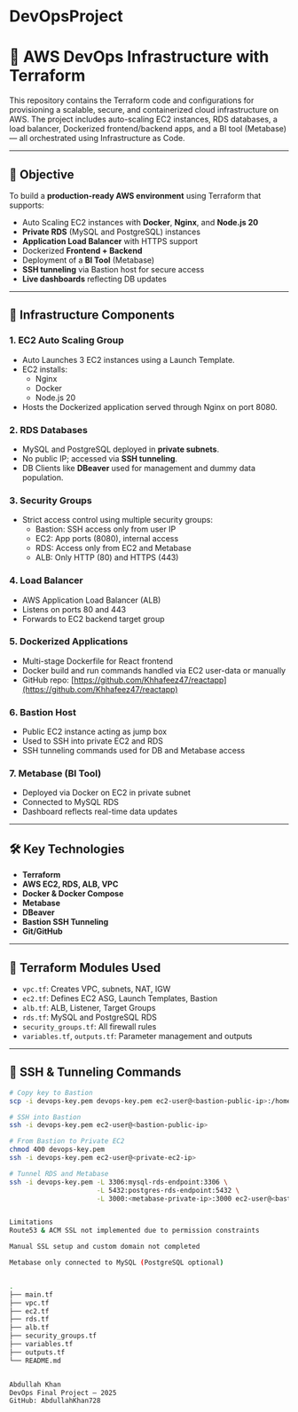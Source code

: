 # DevOpsProject

# 🚀 AWS DevOps Infrastructure with Terraform

This repository contains the Terraform code and configurations for provisioning a scalable, secure, and containerized cloud infrastructure on AWS. The project includes auto-scaling EC2 instances, RDS databases, a load balancer, Dockerized frontend/backend apps, and a BI tool (Metabase) — all orchestrated using Infrastructure as Code.

---

## 📌 Objective

To build a **production-ready AWS environment** using Terraform that supports:

- Auto Scaling EC2 instances with **Docker**, **Nginx**, and **Node.js 20**
- **Private RDS** (MySQL and PostgreSQL) instances
- **Application Load Balancer** with HTTPS support
- Dockerized **Frontend + Backend**
- Deployment of a **BI Tool** (Metabase)
- **SSH tunneling** via Bastion host for secure access
- **Live dashboards** reflecting DB updates

---

## 🧱 Infrastructure Components

### 1. EC2 Auto Scaling Group
- Auto Launches 3 EC2 instances using a Launch Template.
- EC2 installs:
  - Nginx
  - Docker
  - Node.js 20
- Hosts the Dockerized application served through Nginx on port 8080.

### 2. RDS Databases
- MySQL and PostgreSQL deployed in **private subnets**.
- No public IP; accessed via **SSH tunneling**.
- DB Clients like **DBeaver** used for management and dummy data population.

### 3. Security Groups
- Strict access control using multiple security groups:
  - Bastion: SSH access only from user IP
  - EC2: App ports (8080), internal access
  - RDS: Access only from EC2 and Metabase
  - ALB: Only HTTP (80) and HTTPS (443)

### 4. Load Balancer
- AWS Application Load Balancer (ALB)
- Listens on ports 80 and 443
- Forwards to EC2 backend target group

### 5. Dockerized Applications
- Multi-stage Dockerfile for React frontend
- Docker build and run commands handled via EC2 user-data or manually
- GitHub repo: [https://github.com/Khhafeez47/reactapp](https://github.com/Khhafeez47/reactapp)

### 6. Bastion Host
- Public EC2 instance acting as jump box
- Used to SSH into private EC2 and RDS
- SSH tunneling commands used for DB and Metabase access

### 7. Metabase (BI Tool)
- Deployed via Docker on EC2 in private subnet
- Connected to MySQL RDS
- Dashboard reflects real-time data updates

---

## 🛠️ Key Technologies

- **Terraform**
- **AWS EC2, RDS, ALB, VPC**
- **Docker & Docker Compose**
- **Metabase**
- **DBeaver**
- **Bastion SSH Tunneling**
- **Git/GitHub**

---

## 🧩 Terraform Modules Used

- `vpc.tf`: Creates VPC, subnets, NAT, IGW
- `ec2.tf`: Defines EC2 ASG, Launch Templates, Bastion
- `alb.tf`: ALB, Listener, Target Groups
- `rds.tf`: MySQL and PostgreSQL RDS
- `security_groups.tf`: All firewall rules
- `variables.tf`, `outputs.tf`: Parameter management and outputs

---

## 🔐 SSH & Tunneling Commands

```bash
# Copy key to Bastion
scp -i devops-key.pem devops-key.pem ec2-user@<bastion-public-ip>:/home/ec2-user/

# SSH into Bastion
ssh -i devops-key.pem ec2-user@<bastion-public-ip>

# From Bastion to Private EC2
chmod 400 devops-key.pem
ssh -i devops-key.pem ec2-user@<private-ec2-ip>

# Tunnel RDS and Metabase
ssh -i devops-key.pem -L 3306:mysql-rds-endpoint:3306 \
                      -L 5432:postgres-rds-endpoint:5432 \
                      -L 3000:<metabase-private-ip>:3000 ec2-user@<bastion-public-ip>


Limitations
Route53 & ACM SSL not implemented due to permission constraints

Manual SSL setup and custom domain not completed

Metabase only connected to MySQL (PostgreSQL optional)


.
├── main.tf
├── vpc.tf
├── ec2.tf
├── rds.tf
├── alb.tf
├── security_groups.tf
├── variables.tf
├── outputs.tf
└── README.md


Abdullah Khan
DevOps Final Project — 2025
GitHub: AbdullahKhan728

